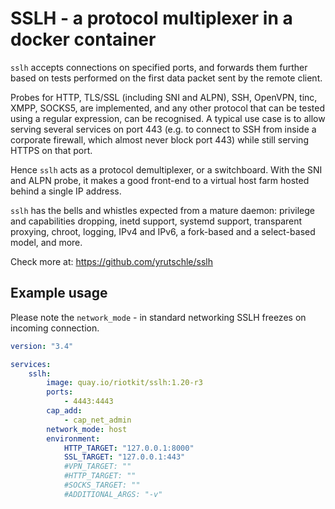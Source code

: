 SSLH - a protocol multiplexer in a docker container
===================================================

`sslh` accepts connections on specified ports, and forwards
them further based on tests performed on the first data
packet sent by the remote client.

Probes for HTTP, TLS/SSL (including SNI and ALPN), SSH,
OpenVPN, tinc, XMPP, SOCKS5, are implemented, and any other
protocol that can be tested using a regular expression, can
be recognised. A typical use case is to allow serving
several services on port 443 (e.g. to connect to SSH from
inside a corporate firewall, which almost never block port
443) while still serving HTTPS on that port. 

Hence `sslh` acts as a protocol demultiplexer, or a
switchboard. With the SNI and ALPN probe, it makes a good
front-end to a virtual host farm hosted behind a single IP
address.

`sslh` has the bells and whistles expected from a mature
daemon: privilege and capabilities dropping, inetd support,
systemd support, transparent proxying,
chroot, logging, IPv4 and IPv6, a fork-based and a
select-based model, and more.


Check more at: https://github.com/yrutschle/sslh

Example usage
-------------

Please note the `network_mode` - in standard networking SSLH freezes on incoming connection.

```yaml
version: "3.4"

services:
    sslh:
        image: quay.io/riotkit/sslh:1.20-r3
        ports:
            - 4443:4443
        cap_add:
            - cap_net_admin
        network_mode: host
        environment:
            HTTP_TARGET: "127.0.0.1:8000"
            SSL_TARGET: "127.0.0.1:443"
            #VPN_TARGET: ""
            #HTTP_TARGET: ""
            #SOCKS_TARGET: ""
            #ADDITIONAL_ARGS: "-v"

```

